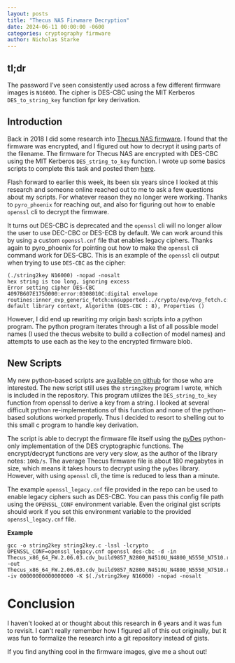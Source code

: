 ```yaml
---
layout: posts
title: "Thecus NAS Firwmare Decryption"
date: 2024-06-11 00:00:00 -0600
categories: cryptography firmware
author: Nicholas Starke
---
```



## tl;dr

The password I've seen consistently used across a few different firmware images is `N16000`. The cipher is DES-CBC using the MIT Kerberos `DES_to_string_key` function fpr key derivation.

## Introduction

Back in 2018 I did some research into [Thecus NAS firmware](https://www.thecus.com).  I found that the firmware was encrypted, and I figured out how to decrypt it using parts of the filename.  The firmware for Thecus NAS are encrypted with DES-CBC using the MIT Kerberos `DES_string_to_key` function.  I wrote up some basics scripts to complete this task and posted them [here](https://gist.github.com/nstarke/eaba741a99049430bdcb74f1b4ebc651).

Flash forward to earlier this week, its been six years since I looked at this research and someone online reached out to me to ask a few questions about my scripts.  For whatever reason they no longer were working.  Thanks to `pyro_phoenix` for reaching out, and also for figuring out how to enable `openssl` cli to decrypt the firmware.

It turns out DES-CBC is deprecated and the `openssl` cli will no longer allow the user to use DEC-CBC or DES-ECB by default.  We can work around this by using a custom `openssl.cnf` file that enables legacy ciphers.  Thanks again to pyro_phoenix for pointing out how to make the `openssl` cli command work for DES-CBC.  This is an example of the `openssl` cli output when trying to use `DES-CBC` as the cipher:

```
(./string2key N16000) -nopad -nosalt
hex string is too long, ignoring excess
Error setting cipher DES-CBC
4097B607E1750000:error:0308010C:digital envelope routines:inner_evp_generic_fetch:unsupported:../crypto/evp/evp_fetch.c:386:Global default library context, Algorithm (DES-CBC : 8), Properties ()
```

However, I did end up rewriting my origin bash scripts into a python program.  The python program iterates through a list of all possible model names (I used the thecus website to build a collection of model names) and attempts to use each as the key to the encrypted firmware blob.  

## New Scripts

My new python-based scripts are [available on github](https://github.com/nstarke/thecus-firmware-decrypt) for those who are interested.  The new script still uses the `string2key` program I wrote, which is included in the repository.  This program utilizes the `DES_string_to_key` function from openssl to derive a key from a string.  I looked at several difficult python re-implementations of this function and none of the python-based solutions worked properly. Thus I decided to resort to shelling out to this small c program to handle key derivation.  

The script is able to decrypt the firmware file itself using the [pyDes](https://github.com/twhiteman/pyDes) python-only implementation of the DES cryptographic functions.  The encrypt/decrypt functions are very very slow, as the author of the library notes: `10Kb/s`.  The average Thecus firmware file is about 180 megabytes in size, which means it takes hours to decrypt using the `pyDes` library.  However, with using `openssl` cli, the time is reduced to less than a minute. 

The example `openssl_legacy.cnf` file provided in the repo can be used to enable legacy ciphers such as DES-CBC.  You can pass this config file path using the `OPENSSL_CONF` environment variable. Even the original gist scripts should work if you set this environment variable to the provided `openssl_legacy.cnf` file.

**Example**

```
gcc -o string2key string2key.c -lssl -lcrypto
OPENSSL_CONF=openssl_legacy.cnf openssl des-cbc -d -in Thecus_x86_64_FW.2.06.03.cdv_build9857_N2800_N4510U_N4800_N5550_N7510.rom -out Thecus_x86_64_FW.2.06.03.cdv_build9857_N2800_N4510U_N4800_N5550_N7510.rom.decrypted.bin -iv 00000000000000000 -K $(./string2key N16000) -nopad -nosalt
```

# Conclusion

I haven't looked at or thought about this research in 6 years and it was fun to revisit.  I can't really remember how I figured all of this out originally, but it was fun to formalize the research into a git repository instead of gists.

If you find anything cool in the firmware images, give me a shout out!